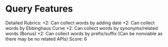 # Query Features

Detailed Rubrics: +2: Can collect words by adding date
+2: Can collect words by Ebbinghaus Curve
+2: Can collect words by synonyms/related words
(Bonus) +2: Can collect words by prefix/suffix (Can be nonviable as there may be no related APIs)
Score: 6